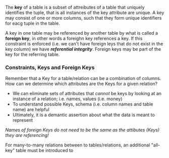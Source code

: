 The **key** of a table is a subset of attreibutes of a table that uniquely identifies the tuple, that is all instances of the key attribute are unique.
A key may consist of one or more columns, such that they form unique identifiers for eacg tuple in the table.

A key in one table may be referenced by another table by what is called a **foreign key**, in other words a foreighn key references a key. If this constraint is enforced (i.e. we can't have foreign leys that do not exist in the key column) we have ***referential integrity***.
Foreign keys may be part of the key for the referring table.

### Constraints, Keys and Foreign Keys
Remember that a Key for a table/relation can be a combination of columns. How can we determine which attributes are the Keys for a given relation?
* We can eliminate sets of attributes that *cannot* be keys by looking at an instance of a relation; i.e. names, values (i.e. money)
* To understand possible Keys, schema (i.e. column names and table name) are helpful
* Ultimately, it is a demantic assertion about what the data is meant to represent

*Names of foreign Keys do not need to be the same as the attibutes (Keys) they are referencing!*

For many-to-many relations between to tables/relations, an additional "all-key" table must be introduced to 